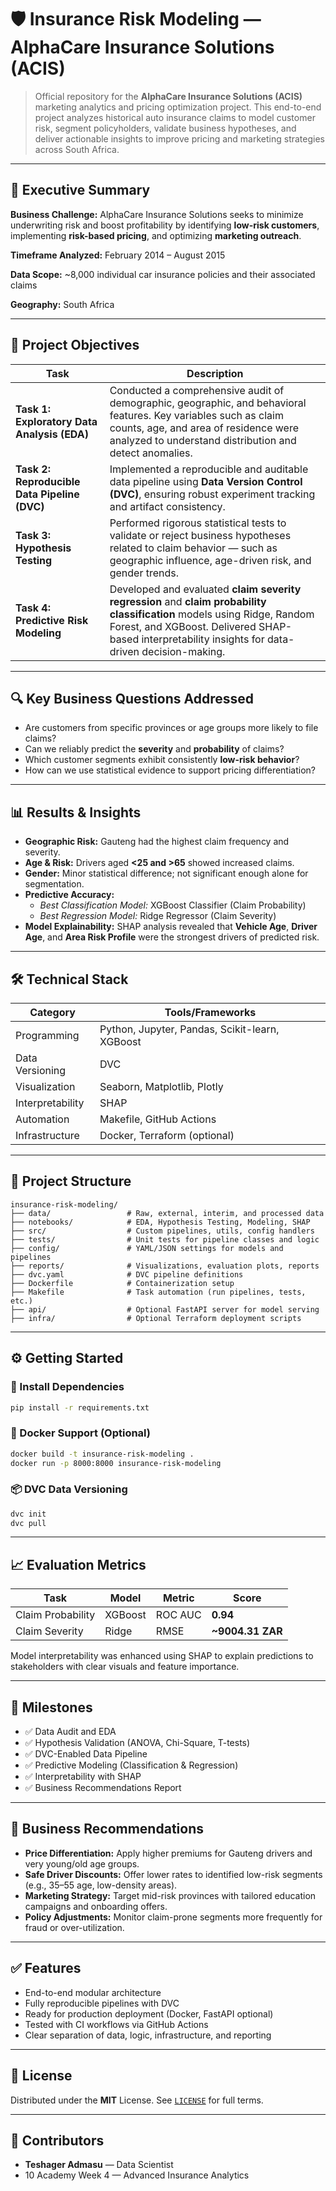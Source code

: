 # 🛡️ Insurance Risk Modeling — AlphaCare Insurance Solutions (ACIS)

> Official repository for the **AlphaCare Insurance Solutions (ACIS)** marketing analytics and pricing optimization project. This end-to-end project analyzes historical auto insurance claims to model customer risk, segment policyholders, validate business hypotheses, and deliver actionable insights to improve pricing and marketing strategies across South Africa.

---

## 🚀 Executive Summary

**Business Challenge:**
AlphaCare Insurance Solutions seeks to minimize underwriting risk and boost profitability by identifying **low-risk customers**, implementing **risk-based pricing**, and optimizing **marketing outreach**.

**Timeframe Analyzed:**
February 2014 – August 2015

**Data Scope:**
~8,000 individual car insurance policies and their associated claims

**Geography:**
South Africa

---

## 🎯 Project Objectives

| Task | Description |
|------|-------------|
| **Task 1: Exploratory Data Analysis (EDA)** | Conducted a comprehensive audit of demographic, geographic, and behavioral features. Key variables such as claim counts, age, and area of residence were analyzed to understand distribution and detect anomalies. |
| **Task 2: Reproducible Data Pipeline (DVC)** | Implemented a reproducible and auditable data pipeline using **Data Version Control (DVC)**, ensuring robust experiment tracking and artifact consistency. |
| **Task 3: Hypothesis Testing** | Performed rigorous statistical tests to validate or reject business hypotheses related to claim behavior — such as geographic influence, age-driven risk, and gender trends. |
| **Task 4: Predictive Risk Modeling** | Developed and evaluated **claim severity regression** and **claim probability classification** models using Ridge, Random Forest, and XGBoost. Delivered SHAP-based interpretability insights for data-driven decision-making. |

---

## 🔍 Key Business Questions Addressed

- Are customers from specific provinces or age groups more likely to file claims?
- Can we reliably predict the **severity** and **probability** of claims?
- Which customer segments exhibit consistently **low-risk behavior**?
- How can we use statistical evidence to support pricing differentiation?

---

## 📊 Results & Insights

- **Geographic Risk:** Gauteng had the highest claim frequency and severity.
- **Age & Risk:** Drivers aged **<25 and >65** showed increased claims.
- **Gender:** Minor statistical difference; not significant enough alone for segmentation.
- **Predictive Accuracy:**
  - *Best Classification Model:* XGBoost Classifier (Claim Probability)
  - *Best Regression Model:* Ridge Regressor (Claim Severity)
- **Model Explainability:** SHAP analysis revealed that **Vehicle Age**, **Driver Age**, and **Area Risk Profile** were the strongest drivers of predicted risk.

---

## 🛠️ Technical Stack

| Category | Tools/Frameworks |
|---------|------------------|
| Programming | Python, Jupyter, Pandas, Scikit-learn, XGBoost |
| Data Versioning | DVC |
| Visualization | Seaborn, Matplotlib, Plotly |
| Interpretability | SHAP |
| Automation | Makefile, GitHub Actions |
| Infrastructure | Docker, Terraform (optional) |

---

## 📁 Project Structure

```
insurance-risk-modeling/
├── data/                 # Raw, external, interim, and processed data
├── notebooks/            # EDA, Hypothesis Testing, Modeling, SHAP
├── src/                  # Custom pipelines, utils, config handlers
├── tests/                # Unit tests for pipeline classes and logic
├── config/               # YAML/JSON settings for models and pipelines
├── reports/              # Visualizations, evaluation plots, reports
├── dvc.yaml              # DVC pipeline definitions
├── Dockerfile            # Containerization setup
├── Makefile              # Task automation (run pipelines, tests, etc.)
├── api/                  # Optional FastAPI server for model serving
├── infra/                # Optional Terraform deployment scripts
```

---

## ⚙️ Getting Started

### 🔧 Install Dependencies
```bash
pip install -r requirements.txt
```

### 🐳 Docker Support (Optional)
```bash
docker build -t insurance-risk-modeling .
docker run -p 8000:8000 insurance-risk-modeling
```

### 📦 DVC Data Versioning
```bash
dvc init
dvc pull
```

---

## 📈 Evaluation Metrics

| Task | Model | Metric | Score |
|------|-------|--------|-------|
| Claim Probability | XGBoost | ROC AUC | **0.94** |
| Claim Severity | Ridge | RMSE | **~9004.31 ZAR** |

Model interpretability was enhanced using SHAP to explain predictions to stakeholders with clear visuals and feature importance.

---

## 📌 Milestones

- ✅ Data Audit and EDA
- ✅ Hypothesis Validation (ANOVA, Chi-Square, T-tests)
- ✅ DVC-Enabled Data Pipeline
- ✅ Predictive Modeling (Classification & Regression)
- ✅ Interpretability with SHAP
- ✅ Business Recommendations Report

---

## 📢 Business Recommendations

- **Price Differentiation:** Apply higher premiums for Gauteng drivers and very young/old age groups.
- **Safe Driver Discounts:** Offer lower rates to identified low-risk segments (e.g., 35–55 age, low-density areas).
- **Marketing Strategy:** Target mid-risk provinces with tailored education campaigns and onboarding offers.
- **Policy Adjustments:** Monitor claim-prone segments more frequently for fraud or over-utilization.

---

## ✅ Features

- End-to-end modular architecture
- Fully reproducible pipelines with DVC
- Ready for production deployment (Docker, FastAPI optional)
- Tested with CI workflows via GitHub Actions
- Clear separation of data, logic, infrastructure, and reporting

---

## 📜 License

Distributed under the **MIT** License. See [`LICENSE`](LICENSE) for full terms.

---

## 🤝 Contributors

- **Teshager Admasu** — Data Scientist
- 10 Academy Week 4 — Advanced Insurance Analytics
